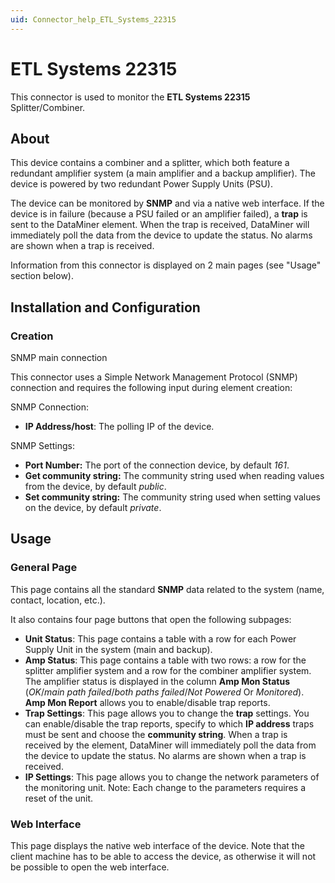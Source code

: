 ```yaml
---
uid: Connector_help_ETL_Systems_22315
---
```


# ETL Systems 22315

This connector is used to monitor the **ETL Systems 22315** Splitter/Combiner.

## About

This device contains a combiner and a splitter, which both feature a redundant amplifier system (a main amplifier and a backup amplifier). The device is powered by two redundant Power Supply Units (PSU).

The device can be monitored by **SNMP** and via a native web interface. If the device is in failure (because a PSU failed or an amplifier failed), a **trap** is sent to the DataMiner element. When the trap is received, DataMiner will immediately poll the data from the device to update the status. No alarms are shown when a trap is received.

Information from this connector is displayed on 2 main pages (see "Usage" section below).

## Installation and Configuration

### Creation

SNMP main connection

This connector uses a Simple Network Management Protocol (SNMP) connection and requires the following input during element creation:

SNMP Connection:

- **IP Address/host**: The polling IP of the device.

SNMP Settings:

- **Port Number:** The port of the connection device, by default *161*.
- **Get community string:** The community string used when reading values from the device, by default *public*.
- **Set community string:** The community string used when setting values on the device, by default *private*.

## Usage

### General Page

This page contains all the standard **SNMP** data related to the system (name, contact, location, etc.).

It also contains four page buttons that open the following subpages:

- **Unit Status**: This page contains a table with a row for each Power Supply Unit in the system (main and backup).
- **Amp Status**: This page contains a table with two rows: a row for the splitter amplifier system and a row for the combiner amplifier system. The amplifier status is displayed in the column **Amp Mon Status** (*OK*/*main path failed*/*both paths failed*/*Not Powered* Or *Monitored*). **Amp Mon Report** allows you to enable/disable trap reports.
- **Trap Settings**: This page allows you to change the **trap** settings. You can enable/disable the trap reports, specify to which **IP address** traps must be sent and choose the **community string**. When a trap is received by the element, DataMiner will immediately poll the data from the device to update the status. No alarms are shown when a trap is received.
- **IP Settings**: This page allows you to change the network parameters of the monitoring unit.
  Note: Each change to the parameters requires a reset of the unit.

### Web Interface

This page displays the native web interface of the device. Note that the client machine has to be able to access the device, as otherwise it will not be possible to open the web interface.
